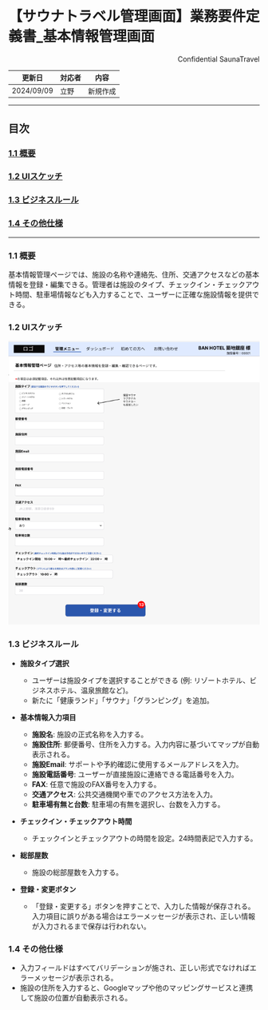 # 【サウナトラベル管理画面】業務要件定義書_基本情報管理画面

<div style="text-align: right;">
Confidential SaunaTravel
</div>

|更新日|対応者|内容|
|-|-|-|
| 2024/09/09 | 立野 | 新規作成 |

***

## 目次
### [1.1 概要](#anchor1)
### [1.2 UIスケッチ](#anchor2)
### [1.3 ビジネスルール](#anchor3)
### [1.4 その他仕様](#anchor4)

***

<a id="anchor1"></a>

### 1.1 概要
基本情報管理ページでは、施設の名称や連絡先、住所、交通アクセスなどの基本情報を登録・編集できる。管理者は施設のタイプ、チェックイン・チェックアウト時間、駐車場情報なども入力することで、ユーザーに正確な施設情報を提供できる。

<a id="anchor2"></a>

### 1.2 UIスケッチ
![基本情報管理ページ](image\15_基本情報管理画面.png)

<a id="anchor3"></a>

### 1.3 ビジネスルール

- **施設タイプ選択**  
  - ユーザーは施設タイプを選択することができる (例: リゾートホテル、ビジネスホテル、温泉旅館など)。
  - 新たに「健康ランド」「サウナ」「グランピング」を追加。

- **基本情報入力項目**
  - **施設名**: 施設の正式名称を入力する。
  - **施設住所**: 郵便番号、住所を入力する。入力内容に基づいてマップが自動表示される。
  - **施設Email**: サポートや予約確認に使用するメールアドレスを入力。
  - **施設電話番号**: ユーザーが直接施設に連絡できる電話番号を入力。
  - **FAX**: 任意で施設のFAX番号を入力する。
  - **交通アクセス**: 公共交通機関や車でのアクセス方法を入力。
  - **駐車場有無と台数**: 駐車場の有無を選択し、台数を入力する。

- **チェックイン・チェックアウト時間**
  - チェックインとチェックアウトの時間を設定。24時間表記で入力する。

- **総部屋数**
  - 施設の総部屋数を入力する。

- **登録・変更ボタン**
  - 「登録・変更する」ボタンを押すことで、入力した情報が保存される。入力項目に誤りがある場合はエラーメッセージが表示され、正しい情報が入力されるまで保存は行われない。

<a id="anchor4"></a>

### 1.4 その他仕様
- 入力フィールドはすべてバリデーションが施され、正しい形式でなければエラーメッセージが表示される。
- 施設の住所を入力すると、Googleマップや他のマッピングサービスと連携して施設の位置が自動表示される。
